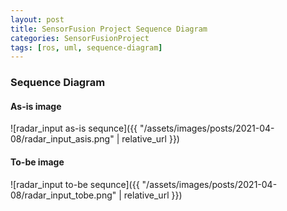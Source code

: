 ```yaml
---
layout: post
title: SensorFusion Project Sequence Diagram
categories: SensorFusionProject
tags: [ros, uml, sequence-diagram]
---
```


### Sequence Diagram

#### As-is image

![radar_input as-is sequnce]({{ "/assets/images/posts/2021-04-08/radar_input_asis.png" | relative_url }})

#### To-be image

![radar_input to-be sequnce]({{ "/assets/images/posts/2021-04-08/radar_input_tobe.png" | relative_url }})
